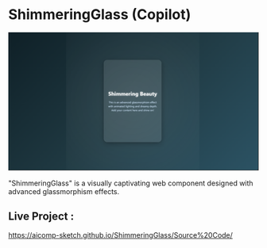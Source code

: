 # ShimmeringGlass (Copilot)

![My Screenshot](Images/Image1.PNG)

"ShimmeringGlass" is a visually captivating web component designed with advanced glassmorphism effects.

## Live Project :
https://aicomp-sketch.github.io/ShimmeringGlass/Source%20Code/
